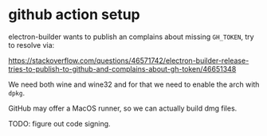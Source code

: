 # github action setup

electron-builder wants to publish an complains about missing `GH_TOKEN`, try to resolve via:

https://stackoverflow.com/questions/46571742/electron-builder-release-tries-to-publish-to-github-and-complains-about-gh-token/46651348

We need both wine and wine32 and for that we need to enable the arch with `dpkg`.

GitHub may offer a MacOS runner, so we can actually build dmg files.

TODO: figure out code signing.
